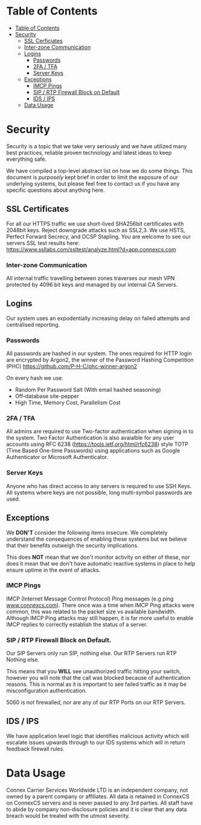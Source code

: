 # Table of Contents

* [Table of Contents](#table-of-contents)
* [Security](#security)
  * [SSL Cerficiates](#ssl-certificates)
  * [Inter-zone Communication](#inter-zone-communication)
  * [Logins](#logins)
    * [Passwords](#passwords)
    * [2FA / TFA](#2fa-tfa)
    * [Server Keys](#server-keys)
  * [Exceptions](#exceptions)
    * [IMCP Pings](#imcp-pings)
    * [SIP / RTP Firewall Block on Default](#sip-rtp-firewall-block-on-default)
    * [IDS / IPS](#ids-ips)
  * [Data Usage](#data-usage)

# Security

Security is a topic that we take very seriously and we have utilized many best practices, reliable proven technology and latest ideas to keep everything safe.

We have compiled a top-level abstract list on how we do some things. This document is *purposely* kept brief in order to limit the exposure of our underlying systems, but please feel free to contact us if you have any specific questions about anything here.

## SSL Certificates
For all our HTTPS traffic we use short-lived SHA256bit certificates with 2048bit keys. Reject downgrade attacks such as SSL2,3. We use HSTS, Perfect Forward Secrecy, and OCSP Stapling. You are welcome to see our servers SSL test results here:
https://www.ssllabs.com/ssltest/analyze.html?d=app.connexcs.com

### Inter-zone Communication
All internal traffic travelling between zones traverses our mesh VPN protected by 4096 bit keys and managed by our internal CA Servers.

## Logins
Our system uses an expodentially increasing delay on failed attempts and centralised reporting.

### Passwords
All passwords are hashed in our system. The ones required for HTTP login are encrypted by Argon2, the winner of the Password Hashing Competition (PHC) https://github.com/P-H-C/phc-winner-argon2

On every hash we use:
- Random Per Password Salt (With email hashed seasoning)
- Off-database site-pepper
- High Time, Memory Cost, Parallelism Cost

### 2FA / TFA
All admins are required to use Two-factor authentication when signing in to the system. Two Factor Authentication is also avaialble for any user accounts using  RFC 6238 (https://tools.ietf.org/html/rfc6238) style TOTP (Time Based One-time Passwords) using applications such as Google Authenticator or Microsoft Authenticator.

### Server Keys
Anyone who has direct access to any servers is required to use SSH Keys. All systems where keys are not possible, long multi-symbol passwords are used.

## Exceptions
We **DON'T** consider the following items insecure. We completely understand the consequences of enabling these systems but we believe that their benefits outweigh the security implications.

This does **NOT** mean that we don't monitor activity on either of these, nor does it mean that we don't have automatic reactive systems in place to help ensure uptime in the event of attacks.

### IMCP Pings
IMCP (Internet Message Control Protocol) Ping messages (e.g ping www.connexcs.com). There once was a time when IMCP Ping attacks were common, this was related to the packet size vs available bandwidth. Although IMCP Ping attacks may still happen, it is far more useful to enable IMCP replies to correctly establish the status of a server.

### SIP / RTP Firewall Block on Default.
Our SIP Servers only run SIP, nothing else. Our RTP Servers run RTP Nothing else.

This means that you **WILL** see unauthorized traffic hitting your switch, however you will note that the call was blocked because of authentication reasons. This is normal as it is important to see failed traffic as it may be misconfiguration authentication.

5060 is not firewalled, nor are any of our RTP Ports on our RTP Servers.

## IDS / IPS
We have application level logic that identifies malicious activity which will escalate issues upwards through to our IDS systems which will in return feedback firewall rules.

# Data Usage
Connex Carrier Services Worldwide LTD is an independent company, not owned by a parent company or affiliates. All data is retained in ConnexCS on ConnexCS servers and is never passed to any 3rd parties. All staff have to abide by company non-disclosure policies and it is clear that any data breach would be treated with the utmost severity.
